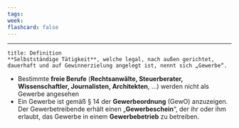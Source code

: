 ```yaml
---
tags:
week:
flashcard: false
---
```

***

```ad-important
title: Definition
**Selbstständige Tätigkeit**, welche legal, nach außen gerichtet, dauerhaft und auf Gewinnerzielung angelegt ist, nennt sich „Gewerbe“.
```

- Bestimmte **freie Berufe** (**Rechtsanwälte, Steuerberater, Wissenschaftler, Journalisten, Architekten**, …) werden nicht als Gewerbe angesehen
- Ein Gewerbe ist gemäß § 14 der **Gewerbeordnung** (GewO) anzuzeigen. Der Gewerbetreibende erhält einen „**Gewerbeschein**“, der ihr oder ihm erlaubt, das Gewerbe in einem **Gewerbebetrieb** zu betreiben.